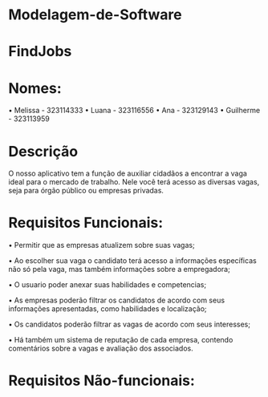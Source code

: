# Modelagem-de-Software
# FindJobs
# Nomes:
• Melissa - 323114333
• Luana - 323116556
• Ana - 323129143
• Guilherme - 323113959

# Descrição
 O nosso aplicativo tem a função de auxiliar cidadãos a encontrar a vaga ideal para o mercado de trabalho. 
 Nele você terá acesso as diversas vagas, seja para órgão público ou empresas privadas.

# Requisitos Funcionais:
• Permitir que as empresas atualizem sobre suas vagas;

• Ao escolher sua vaga o candidato terá acesso a informações específicas não só pela vaga, mas também informações sobre a empregadora;

• O usuario poder anexar suas habilidades e competencias;

• As empresas poderão filtrar os candidatos de acordo com seus informações apresentadas, como habilidades e localização;

• Os candidatos poderão filtrar as vagas de acordo com seus interesses;

• Há também um sistema de reputação de cada empresa, contendo comentários sobre a vagas e avaliação dos associados.
# Requisitos Não-funcionais:


